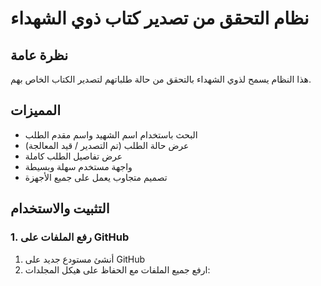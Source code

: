 # نظام التحقق من تصدير كتاب ذوي الشهداء

## نظرة عامة
هذا النظام يسمح لذوي الشهداء بالتحقق من حالة طلباتهم لتصدير الكتاب الخاص بهم.

## المميزات
- البحث باستخدام اسم الشهيد واسم مقدم الطلب
- عرض حالة الطلب (تم التصدير / قيد المعالجة)
- عرض تفاصيل الطلب كاملة
- واجهة مستخدم سهلة وبسيطة
- تصميم متجاوب يعمل على جميع الأجهزة

## التثبيت والاستخدام

### 1. رفع الملفات على GitHub
1. أنشئ مستودع جديد على GitHub
2. ارفع جميع الملفات مع الحفاظ على هيكل المجلدات: